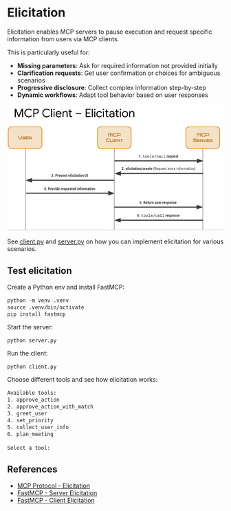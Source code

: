 # Elicitation

Elicitation enables MCP servers to pause execution and request specific information from users via MCP clients.

This is particularly useful for:

* **Missing parameters**: Ask for required information not provided initially
* **Clarification requests**: Get user confirmation or choices for ambiguous scenarios
* **Progressive disclosure**: Collect complex information step-by-step
* **Dynamic workflows**: Adapt tool behavior based on user responses

![Elicitation](images/elicitation.png)

See [client.py](./client.py) and [server.py](./server.py) on how you can implement elicitation for various scenarios.

## Test elicitation

Create a Python env and install FastMCP:

```shell
python -m venv .venv
source .venv/bin/activate
pip install fastmcp
```

Start the server:

```shell
python server.py
```

Run the client:

```shell
python client.py
```

Choose different tools and see how elicitation works:

```shell
Available tools:
1. approve_action
2. approve_action_with_match
3. greet_user
4. set_priority
5. collect_user_info
6. plan_meeting

Select a tool:
```

## References

* [MCP Protocol - Elicitation](https://modelcontextprotocol.io/specification/draft/client/elicitation)
* [FastMCP - Server Elicitation](https://gofastmcp.com/servers/elicitation)
* [FastMCP - Client Elicitation](https://gofastmcp.com/clients/elicitation)